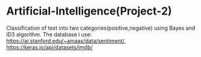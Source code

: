 # Artificial-Intelligence(Project-2)
Classification of text into two categories(positive,negative) using Bayes and ID3 algorithm.
The database i use: https://ai.stanford.edu/~amaas/data/sentiment/, https://keras.io/api/datasets/imdb/
